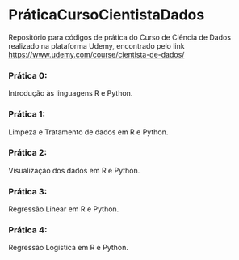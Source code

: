 # PráticaCursoCientistaDados
Repositório para códigos de prática do Curso de Ciência de Dados realizado na plataforma Udemy, encontrado pelo link https://www.udemy.com/course/cientista-de-dados/

### Prática 0:
Introdução às linguagens R e Python.

### Prática 1:
Limpeza e Tratamento de dados em R e Python.

### Prática 2:
Visualização dos dados em R e Python.

### Prática 3:
Regressão Linear em R e Python.

### Prática 4:
Regressão Logística em R e Python.
